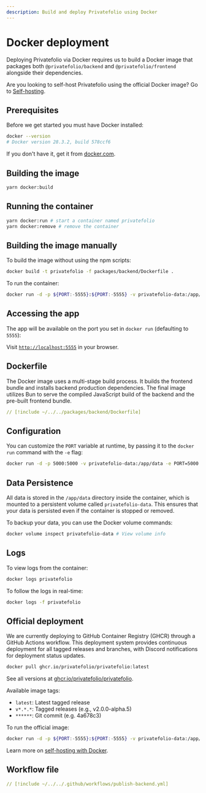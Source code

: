 ```yaml
---
description: Build and deploy Privatefolio using Docker
---
```


# Docker deployment

Deploying Privatefolio via Docker requires us to build a Docker image that packages both `@privatefolio/backend` and `@privatefolio/frontend` alongside their dependencies.

Are you looking to self-host Privatefolio using the official Docker image? Go to [Self-hosting](./self-hosting-with-docker.md).

## Prerequisites

Before we get started you must have Docker installed:

```sh
docker --version
# Docker version 28.3.2, build 578ccf6
```

If you don't have it, get it from [docker.com](https://docs.docker.com/get-docker/).

## Building the image

```sh
yarn docker:build
```

## Running the container

```sh
yarn docker:run # start a container named privatefolio
yarn docker:remove # remove the container
```

## Building the image manually

To build the image without using the npm scripts:

```sh
docker build -t privatefolio -f packages/backend/Dockerfile .
```

To run the container:

```sh
docker run -d -p ${PORT:-5555}:${PORT:-5555} -v privatefolio-data:/app/data --name privatefolio privatefolio
```

## Accessing the app

The app will be available on the port you set in `docker run` (defaulting to `5555`):

Visit [`http://localhost:5555`](http://localhost:5555) in your browser.

## Dockerfile

The Docker image uses a multi-stage build process. It builds the frontend bundle and installs backend production dependencies.
The final image utilizes Bun to serve the compiled JavaScript build of the backend and the pre-built frontend bundle.

```yaml [packages/backend/Dockerfile]
// [!include ~/../../packages/backend/Dockerfile]
```

## Configuration

You can customize the `PORT` variable at runtime, by passing it to the `docker run` command with the `-e` flag:

```sh
docker run -d -p 5000:5000 -v privatefolio-data:/app/data -e PORT=5000 --name privatefolio privatefolio
```

## Data Persistence

All data is stored in the `/app/data` directory inside the container, which is mounted to a persistent volume called `privatefolio-data`. This ensures that your data is persisted even if the container is stopped or removed.

To backup your data, you can use the Docker volume commands:

```sh
docker volume inspect privatefolio-data # View volume info
```

## Logs

To view logs from the container:

```sh
docker logs privatefolio
```

To follow the logs in real-time:

```sh
docker logs -f privatefolio
```

## Official deployment

We are currently deploying to GitHub Container Registry (GHCR) through a GitHub Actions workflow.
This deployment system provides continuous deployment for all tagged releases and branches, with Discord notifications for deployment status updates.

```sh
docker pull ghcr.io/privatefolio/privatefolio:latest
```

See all versions at [ghcr.io/privatefolio/privatefolio](https://github.com/privatefolio/privatefolio/pkgs/container/privatefolio).

Available image tags:

- `latest`: Latest tagged release
- `v*.*.*`: Tagged releases (e.g., v2.0.0-alpha.5)
- `******`: Git commit (e.g. 4a678c3)

To run the official image:

```sh
docker run -d -p ${PORT:-5555}:${PORT:-5555} -v privatefolio-data:/app/data --name privatefolio ghcr.io/privatefolio/privatefolio:latest
```

Learn more on [self-hosting with Docker](./self-hosting-with-docker.md).

## Workflow file

```yaml [.github/workflows/publish-backend.yml]
// [!include ~/../../.github/workflows/publish-backend.yml]
```
